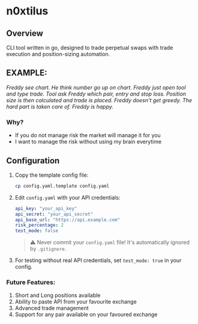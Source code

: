 # n0xtilus

## Overview

CLI tool written in go, designed to trade perpetual swaps with trade execution and position-sizing automation.

## EXAMPLE:

_Freddy see chart. He think number go up on chart. Freddy just open tool and type trade. Tool ask Freddy which pair, entry and stop loss. Position size is then calculated and trade is placed. Freddy doesn't get greedy. The hard part is taken care of. Freddy is happy._

### Why?

- If you do not manage risk the market will manage it for you
- I want to manage the risk without using my brain everytime 

## Configuration

1. Copy the template config file:
   ```bash
   cp config.yaml.template config.yaml
   ```

2. Edit `config.yaml` with your API credentials:
   ```yaml
   api_key: "your_api_key"
   api_secret: "your_api_secret"
   api_base_url: "https://api.example.com"
   risk_percentage: 2
   test_mode: false
   ```

   > ⚠️ Never commit your `config.yaml` file! It's automatically ignored by `.gitignore`.

3. For testing without real API credentials, set `test_mode: true` in your config.

### Future Features:

1. Short and Long positions available
2. Ability to paste API from your favourite exchange
3. Advanced trade management 
4. Support for any pair available on your favoured exchange
